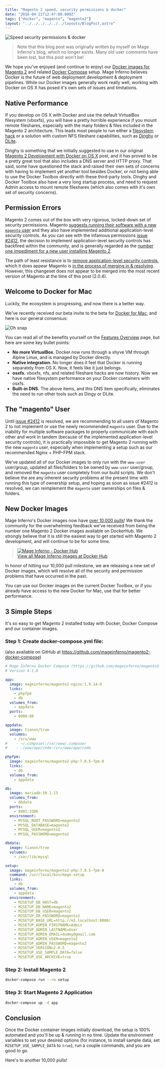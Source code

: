 ```yaml
---
title: "Magento 2 speed, security permissions & docker"
date: "2016-04-21T12:47:00.000Z"
tags: ["docker", "magento", "magento2"]
layout: "../../../../../../layouts/BlogPost.astro"
---
```


![Speed security permissions & docker](magento-2-speed-security-permissions-docker.png)

> Note that this blog post was originally written by myself on Mage Inferno's blog, which no longer exists. Many old user comments have been lost, but this post won't be!

We hope you've enjoyed (and continue to enjoy) our <a href="https://hub.docker.com/u/mageinferno/" target="_blank">Docker images for Magento 2</a> and related <a href="https://github.com/mageinferno/magento2-docker-compose" target="_blank">Docker Compose</a> setup. Mage Inferno believes Docker is the future of web deployment development & deployment pipelines. While our Docker images generally work really well, working with Docker on OS X has posed it's own sets of issues and limitations.

## Native Performance

If you develop on OS X with Docker and use the default VirtualBox filesystem (vboxfs), you will have a pretty horrible experience if you mount remote fileshares, especially with the many folders & files included in the Magento 2 architecture. This leads most people to run either a <a href="https://github.com/brikis98/docker-osx-dev" target="_blank">filesystem hack</a> or a solution with custom NFS fileshare capabilities, such as <a href="https://github.com/codekitchen/dinghy" target="_blank">Dinghy</a> or <a href="https://github.com/nlf/dlite" target="_blank">DLite</a>.

Dinghy is something that we initially suggested to use in our original <a href="/2015/07/15/magento-2-development-docker-os-x" target="_blank">Magento 2 Development with Docker on OS X</a> post, and it has proved to be a pretty great tool that also includes a DNS server and HTTP proxy. That said, some have questioned the stack and raised their own sets of concerns with having to implement yet another tool besides Docker, or not being able to use the Docker Toolbox directly with these third-party tools. Dinghy and Docker Toolbox also have a very long startup process, and need to request Admin access to mount remote fileshares (which also comes with it's own set of security concerns).

## Permission Errors

Magento 2 comes out of the box with very rigorous, locked-down set of security permissions. Magento <a href="http://devdocs.magento.com/guides/v2.0/install-gde/prereq/apache-user.html" target="_blank">suggests running their software with a new `magento` user</a> and they also have implemented additional application-level security controls. As you can see with the infamous permissions <a href="https://github.com/magento/magento2/issues/2412" target="_blank">issue #2412</a>, the decision to implement application-level security controls has backfired within the community, and is generally regarded as the <a href="https://github.com/magento/magento2/issues/2412#issuecomment-211807715" target="_blank">number one impediment for a new user installing Magento 2</a>.

The path of least resistance is to <a href="https://github.com/magento/magento2/issues/2412#issuecomment-189118410" target="_blank">remove application-level security controls</a>, which it does appear Magento is <a href="https://github.com/magento/magento2/commit/642127547acbc91f2cb864c3d4880ce4998a9bc4" target="_blank">in the process of merging in & resolving</a>. However, this changeset does not appear to be merged into the most recent version of Magento at the time of this post (2.0.4).

## Welcome to Docker for Mac

Luckily, the ecosystem is progressing, and now there is a better way.

We've recently received our beta invite to the beta for <a href="https://beta.docker.com/" target="_blank">Docker for Mac</a>, and here is our general consensus:

![Oh snap](giphy.gif)

You can read all of the benefits yourself on the <a href="https://beta.docker.com/docs/features-overview/" target="_blank">Features Overview</a> page, but here are some key bullet points:

- **No more VirtualBox.** Docker now runs through a xhyve VM through Alpine Linux, and is managed by Docker directly.
- **Native integration.** No longer does it feel that Docker is running separately from OS X. Now, it feels like it just belongs.
- **osxfs.** vboxfs, nfs, and related fileshare hacks are now history. Now we have native filesystem performance on your Docker containers with osxfs.
- **Built-in DNS.** The above items, and this DNS item specifically, eliminates the need to run other tools such as Dingy or DLite.

## The "magento" User

Until <a href="https://github.com/magento/magento2/issues/2412" target="_blank">issue #2412</a> is resolved, we are recommending to all users of Magento 2 to not implement or use the newly recommended `magento` user. Due to the inability for multiple software packages to properly communicate with each other and work in tandem (because of the implemented application-level security controls), it is practically impossible to get Magento 2 running with the new `magento` user, especially when implementing a setup such as our recommended Nginx + PHP-FPM stack.

We've updated all of our Docker images to only run with the `www-user` user/group, updated all files/folders to be owned by `www-user` user/group, and removed the `magento` user completely from our build scripts. We don't believe the are any inherent security problems at the present time with running this type of ownership setup, and hoping as soon as issue #2412 is resolved, we can reimplement the `magento` user ownerships on files & folders.

## New Docker Images

Mage Inferno's Docker images now have <a href="https://hub.docker.com/u/mageinferno/" target="_blank">over 10,000 pulls</a>! We thank the community for the overwhelming feedback we've received from being the number one Magento 2 Docker images available on DockerHub. We strongly believe that it is still the easiest way to get started with Magento 2 development, and will continue to be for some time.

> <a href="https://hub.docker.com/u/mageinferno/" target="_blank">![Mage Inferno - Docker Hub](logo-tm-md.png)<br/>View all Mage Inferno images at Docker Hub</a>

In honor of hitting our 10,000 pull milestone, we are releasing a new set of Docker images, which will resolve all of the security and permission problems that have occurred in the past.

You can use our Docker images on the current Docker Toolbox, or if you already have access to the new Docker for Mac, use that for better performance.

## 3 Simple Steps

It's so easy to get Magento 2 installed today with Docker, Docker Compose and our container images.

### Step 1: Create docker-compose.yml file:

(also available on GitHub at <a href="https://github.com/mageinferno/magento2-docker-compose" target="_blank">https://github.com/mageinferno/magento2-docker-compose</a>)

```yaml
# Mage Inferno Docker Compose (https://github.com/mageinferno/magento2-docker-compose)
# Version 4.1.0

app:
  image: mageinferno/magento2-nginx:1.9.14-0
  links:
    - phpfpm
    - db
  volumes_from:
    - appdata
  ports:
    - 8000:80

appdata:
  image: tianon/true
  volumes:
    - /srv/www
#    - ~/.composer:/var/www/.composer
#    - ./www/app/code:/srv/www/app/code

phpfpm:
  image: mageinferno/magento2-php:7.0.5-fpm-0
  links:
    - db
  volumes_from:
    - appdata

db:
  image: mariadb:10.1.13
  volumes_from:
    - dbdata
  ports:
    - 8001:3306
  environment:
    - MYSQL_ROOT_PASSWORD=magento2
    - MYSQL_DATABASE=magento2
    - MYSQL_USER=magento2
    - MYSQL_PASSWORD=magento2

dbdata:
  image: tianon/true
  volumes:
    - /var/lib/mysql

setup:
  image: mageinferno/magento2-php:7.0.5-fpm-0
  command: /usr/local/bin/mage-setup
  links:
    - db
  volumes_from:
    - appdata
  environment:
    - M2SETUP_DB_HOST=db
    - M2SETUP_DB_NAME=magento2
    - M2SETUP_DB_USER=magento2
    - M2SETUP_DB_PASSWORD=magento2
    - M2SETUP_BASE_URL=http://m2.localhost:8000/
    - M2SETUP_ADMIN_FIRSTNAME=Admin
    - M2SETUP_ADMIN_LASTNAME=User
    - M2SETUP_ADMIN_EMAIL=dummy@gmail.com
    - M2SETUP_ADMIN_USER=magento2
    - M2SETUP_ADMIN_PASSWORD=magento2
    - M2SETUP_VERSION=2.0.5
    - M2SETUP_USE_SAMPLE_DATA=false
    - M2SETUP_USE_ARCHIVE=true
```

### Step 2: Install Magento 2

```bash
docker-compose run --rm setup
```

### Step 3: Start Magento 2 Application

```bash
docker-compose up -d app
```

## Conclusion

Once the Docker container images initially download, the setup is 100% automated and you'll be up & running in no time. Update the environment variables to set your desired options (for instance, to install sample data, set `M2SETUP_USE_SAMPLE_DATA` to `true`), run a couple commands, and you are good to go.

Here's to another 10,000 pulls!
